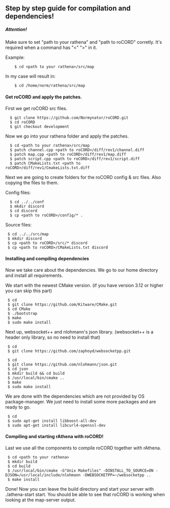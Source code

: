 ## Step by step guide for compilation and dependencies!

##### Attention!
Make sure to set "path to your rathena" and "path to roCORD" corretly.
It's required when a command has "<" ">" in it.

Example:

```
	$ cd <path to your rathena>/src/map
```
In my case will result in:
```
	$ cd /home/norm/rathena/src/map
```


#### Get roCORD and apply the patches.
First we get roCORD src files.
```
  $ git clone https://github.com/Normynator/roCORD.git
  $ cd roCORD
  $ git checkout development
```
Now we go into your rathena folder and apply the patches.
```
  $ cd <path to your rathena>/src/map
  $ patch channel.cpp <path to roCORD>/diff/rev1/channel.diff
  $ patch map.cpp <path to roCORD>/diff/rev1/map.diff
  $ patch script.cpp <path to roCORD>/diff/rev1/script.diff
  $ patch CMakeLists.txt <path to roCORD>/diff/rev1/CmakeLists.txt.diff
```
Next we are going to create folders for the roCORD config & src files.
Also copying the files to them.

Config files:
```
  $ cd ../../conf
  $ mkdir discord
  $ cd discord
  $ cp <path to roCORD>/config/* .
```

Source files:
```
 $ cd ../../src/map
 $ mkdir discord
 $ cp <path to roCORD>/src/* discord
 $ cp <path to roCORD>/CMakeLists.txt discord
```


#### Installing and compiling dependencies
Now we take care about the dependencies. We go to our home directory and install all requirements.

We start with the newest CMake version. (if you have version 3.12 or higher you can skip this part)
```
 $ cd
 $ git clone https://github.com/Kitware/CMake.git
 $ cd CMake
 $ ./bootstrap
 $ make
 $ sudo make install
```

Next up, websocket++ and nlohmann's json library. (websocket++ is a header only library, so no need to install that)
```
 $ cd
 $ git clone https://github.com/zaphoyd/websocketpp.git
```
```
 $ cd
 $ git clone https://github.com/nlohmann/json.git
 $ cd json
 $ mkdir build && cd build
 $ /usr/local/bin/cmake ..
 $ make
 $ sudo make install
```

We are done with the dependencies which are not provided by OS package-manager.
We just need to install some more packages and are ready to go.
```
 $ cd
 $ sudo apt-get install libboost-all-dev
 $ sudo apt-get install libcurl4-openssl-dev
```

#### Compiling and starting rAthena with roCORD!
Last we use all the components to compile roCORD together with rAthena.
```
 $ cd <path to your rathena>
 $ mkdir build
 $ cd build
 $ /usr/local/bin/cmake -G"Unix Makefiles" -DINSTALL_TO_SOURCE=ON -DJSON=/usr/local/include/nlohmann -DWEBSOCKETPP=~/websocketpp ..
 $ make install
```
Done! Now you can leave the build directory and start your server with ./athena-start start.
You should be able to see that roCORD is working when looking at the map-server output.

